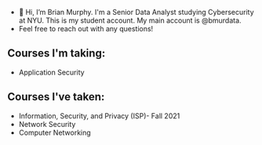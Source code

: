 - 👋 Hi, I’m Brian Murphy. I'm a Senior Data Analyst studying Cybersecurity at NYU. This is my student account. My main account is @bmurdata. 
- Feel free to reach out with any questions!
## Courses I'm taking:
- Application Security

## Courses I've taken:
- Information, Security, and Privacy (ISP)- Fall 2021
- Network Security
- Computer Networking
<!---
bpm7/bpm7 is a ✨ special ✨ repository because its `README.md` (this file) appears on your GitHub profile.
You can click the Preview link to take a look at your changes.
--->
